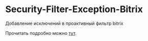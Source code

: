 # Security-Filter-Exception-Bitrix
Добавление исключений в проактивный фильтр bitrix
<div>
Прочитать подробно можно <a href="https://naumov-production.ru/blog/bitrix/proaktivnyj-fil-tr-bitrix"><span>тут</span></a>.
</div>
